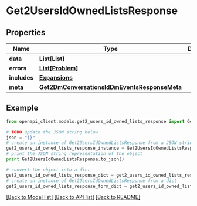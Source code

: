 # Get2UsersIdOwnedListsResponse


## Properties
Name | Type | Description | Notes
------------ | ------------- | ------------- | -------------
**data** | **List[List]** |  | [optional] 
**errors** | [**List[Problem]**](Problem.md) |  | [optional] 
**includes** | [**Expansions**](Expansions.md) |  | [optional] 
**meta** | [**Get2DmConversationsIdDmEventsResponseMeta**](Get2DmConversationsIdDmEventsResponseMeta.md) |  | [optional] 

## Example

```python
from openapi_client.models.get2_users_id_owned_lists_response import Get2UsersIdOwnedListsResponse

# TODO update the JSON string below
json = "{}"
# create an instance of Get2UsersIdOwnedListsResponse from a JSON string
get2_users_id_owned_lists_response_instance = Get2UsersIdOwnedListsResponse.from_json(json)
# print the JSON string representation of the object
print Get2UsersIdOwnedListsResponse.to_json()

# convert the object into a dict
get2_users_id_owned_lists_response_dict = get2_users_id_owned_lists_response_instance.to_dict()
# create an instance of Get2UsersIdOwnedListsResponse from a dict
get2_users_id_owned_lists_response_form_dict = get2_users_id_owned_lists_response.from_dict(get2_users_id_owned_lists_response_dict)
```
[[Back to Model list]](../README.md#documentation-for-models) [[Back to API list]](../README.md#documentation-for-api-endpoints) [[Back to README]](../README.md)


